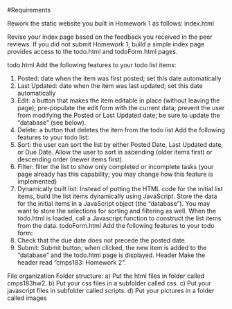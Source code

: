#Requirements

Rework the static website you built in Homework 1 as follows:
index.html

Revise your index page based on the feedback you received in the peer reviews.
If you did not submit Homework 1, build a simple index page provides access to the todo.html and
todoForm.html pages.

todo.html
Add the following features to your todo list items:
1. Posted: date when the item was first posted; set this date automatically
2. Last Updated: date when the item was last updated; set this date automatically
3. Edit: a button that makes the item editable in place (without leaving the page);
pre-populate the edit form with the current data;
prevent the user from modifying the Posted or Last Updated date;
be sure to update the “database” (see below).
4. Delete: a button that deletes the item from the todo list
Add the following features to your todo list:
1. Sort: the user can sort the list by either Posted Date, Last Updated date, or Due Date.
Allow the user to sort in ascending (older items first) or descending order (newer items first).
2. Filter: filter the list to show only completed or incomplete tasks
(your page already has this capability; you may change how this feature is implemented)
3. Dynamically built list: Instead of putting the HTML code for the initial list items, build the list
items dynamically using JavaScript. Store the data for the initial items in a JavaScript object (the
“database”). You may want to store the selections for sorting and filtering as well. When the
todo.html is loaded, call a Javascript function to construct the list items from the data.
todoForm.html
Add the following features to your todo form:
1. Check that the due date does not precede the posted date.
2. Submit: Submit button; when clicked, the new item is added to the “database” and the
todo.html page is displayed.
Header
Make the header read “cmps183: Homework 2”.

File organization
Folder structure:
a) Put the html files in folder called cmps183hw2.
b) Put your css files in a subfolder called css.
c) Put your javascript files in subfolder called scripts.
d) Put your pictures in a folder called images
